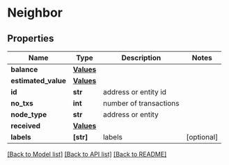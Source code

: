 # Neighbor


## Properties
Name | Type | Description | Notes
------------ | ------------- | ------------- | -------------
**balance** | [**Values**](Values.md) |  | 
**estimated_value** | [**Values**](Values.md) |  | 
**id** | **str** | address or entity id | 
**no_txs** | **int** | number of transactions | 
**node_type** | **str** | address or entity | 
**received** | [**Values**](Values.md) |  | 
**labels** | **[str]** | labels | [optional] 

[[Back to Model list]](../README.md#documentation-for-models) [[Back to API list]](../README.md#documentation-for-api-endpoints) [[Back to README]](../README.md)


